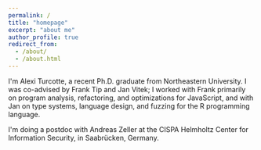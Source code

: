 ```yaml
---
permalink: /
title: "homepage"
excerpt: "about me"
author_profile: true
redirect_from:
  - /about/
  - /about.html
---
```


I'm Alexi Turcotte, a recent Ph.D. graduate from Northeastern University.
I was co-advised by Frank Tip and Jan Vitek; I worked with Frank primarily on program analysis, refactoring, and optimizations for JavaScript, and with Jan on type systems, language design, and fuzzing for the R programming language.

I'm doing a postdoc with Andreas Zeller at the CISPA Helmholtz Center for Information Security, in Saabrücken, Germany.